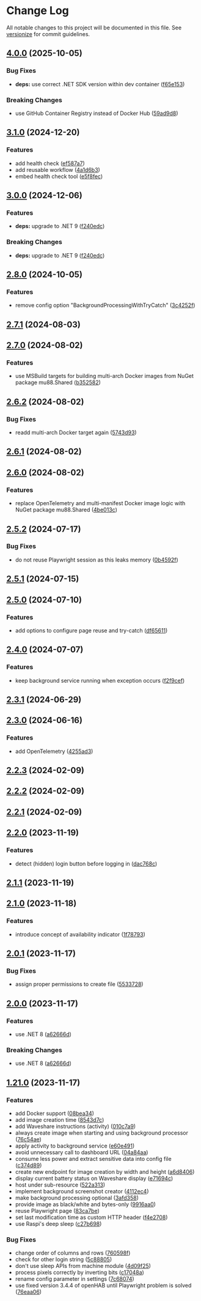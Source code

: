 # Change Log

All notable changes to this project will be documented in this file. See [versionize](https://github.com/versionize/versionize) for commit guidelines.

<a name="4.0.0"></a>
## [4.0.0](https://www.github.com/mu88/ScreenshotCreator/releases/tag/v4.0.0) (2025-10-05)

### Bug Fixes

* **deps:** use correct .NET SDK version within dev container ([f65e153](https://www.github.com/mu88/ScreenshotCreator/commit/f65e153da65a03c4080a743f3e8ea31146a495ef))

### Breaking Changes

* use GitHub Container Registry instead of Docker Hub ([59ad9d8](https://www.github.com/mu88/ScreenshotCreator/commit/59ad9d8d8fae5618a5de078e56a0a95727ecdbe6))

<a name="3.1.0"></a>
## [3.1.0](https://www.github.com/mu88/ScreenshotCreator/releases/tag/v3.1.0) (2024-12-20)

### Features

* add health check ([ef587a7](https://www.github.com/mu88/ScreenshotCreator/commit/ef587a77d61fe6313ed674ffdc463f6bd9bbf978))
* add reusable workflow ([4a1d6b3](https://www.github.com/mu88/ScreenshotCreator/commit/4a1d6b35be222619618fc61ce77d11a9c3be54d1))
* embed health check tool ([e5f8fec](https://www.github.com/mu88/ScreenshotCreator/commit/e5f8fec6d5bd7d78a3b56830d75490e827e43c19))

<a name="3.0.0"></a>
## [3.0.0](https://www.github.com/mu88/ScreenshotCreator/releases/tag/v3.0.0) (2024-12-06)

### Features

* **deps:** upgrade to .NET 9 ([f240edc](https://www.github.com/mu88/ScreenshotCreator/commit/f240edcd3c39bf46a9c945085836b9b2aebfe5df))

### Breaking Changes

* **deps:** upgrade to .NET 9 ([f240edc](https://www.github.com/mu88/ScreenshotCreator/commit/f240edcd3c39bf46a9c945085836b9b2aebfe5df))

<a name="2.8.0"></a>
## [2.8.0](https://www.github.com/mu88/ScreenshotCreator/releases/tag/v2.8.0) (2024-10-05)

### Features

* remove config option "BackgroundProcessingWithTryCatch" ([3c4252f](https://www.github.com/mu88/ScreenshotCreator/commit/3c4252fec193b1223b7276ba6c41549031856bd2))

<a name="2.7.1"></a>
## [2.7.1](https://www.github.com/mu88/ScreenshotCreator/releases/tag/v2.7.1) (2024-08-03)

<a name="2.7.0"></a>
## [2.7.0](https://www.github.com/mu88/ScreenshotCreator/releases/tag/v2.7.0) (2024-08-02)

### Features

* use MSBuild targets for building multi-arch Docker images from NuGet package mu88.Shared ([b352582](https://www.github.com/mu88/ScreenshotCreator/commit/b352582d698bb11f1a668a53391311b133866aa1))

<a name="2.6.2"></a>
## [2.6.2](https://www.github.com/mu88/ScreenshotCreator/releases/tag/v2.6.2) (2024-08-02)

### Bug Fixes

* readd multi-arch Docker target again ([5743d93](https://www.github.com/mu88/ScreenshotCreator/commit/5743d936e02b0dae3c7fc08b96a1609d40a0a3a1))

<a name="2.6.1"></a>
## [2.6.1](https://www.github.com/mu88/ScreenshotCreator/releases/tag/v2.6.1) (2024-08-02)

<a name="2.6.0"></a>
## [2.6.0](https://www.github.com/mu88/ScreenshotCreator/releases/tag/v2.6.0) (2024-08-02)

### Features

* replace OpenTelemetry and multi-manifest Docker image logic with NuGet package mu88.Shared ([4be013c](https://www.github.com/mu88/ScreenshotCreator/commit/4be013cd041236e0c419de3f64e1acb476465325))

<a name="2.5.2"></a>
## [2.5.2](https://www.github.com/mu88/ScreenshotCreator/releases/tag/v2.5.2) (2024-07-17)

### Bug Fixes

* do not reuse Playwright session as this leaks memory ([0b4592f](https://www.github.com/mu88/ScreenshotCreator/commit/0b4592f3d14d1d346c65dfc27abbb77b69c19eba))

<a name="2.5.1"></a>
## [2.5.1](https://www.github.com/mu88/ScreenshotCreator/releases/tag/v2.5.1) (2024-07-15)

<a name="2.5.0"></a>
## [2.5.0](https://www.github.com/mu88/ScreenshotCreator/releases/tag/v2.5.0) (2024-07-10)

### Features

* add options to configure page reuse and try-catch ([df65611](https://www.github.com/mu88/ScreenshotCreator/commit/df65611b39c0d6969383b55dd323ff422afae753))

<a name="2.4.0"></a>
## [2.4.0](https://www.github.com/mu88/ScreenshotCreator/releases/tag/v2.4.0) (2024-07-07)

### Features

* keep background service running when exception occurs ([f2f9cef](https://www.github.com/mu88/ScreenshotCreator/commit/f2f9cefcb2051a757506aaf75be661deb1d029b2))

<a name="2.3.1"></a>
## [2.3.1](https://www.github.com/mu88/ScreenshotCreator/releases/tag/v2.3.1) (2024-06-29)

<a name="2.3.0"></a>
## [2.3.0](https://www.github.com/mu88/ScreenshotCreator/releases/tag/v2.3.0) (2024-06-16)

### Features

* add OpenTelemetry ([4255ad3](https://www.github.com/mu88/ScreenshotCreator/commit/4255ad3719234f33b77d8bef008678aba9662703))

<a name="2.2.3"></a>
## [2.2.3](https://www.github.com/mu88/ScreenshotCreator/releases/tag/v2.2.3) (2024-02-09)

<a name="2.2.2"></a>
## [2.2.2](https://www.github.com/mu88/ScreenshotCreator/releases/tag/v2.2.2) (2024-02-09)

<a name="2.2.1"></a>
## [2.2.1](https://www.github.com/mu88/ScreenshotCreator/releases/tag/v2.2.1) (2024-02-09)

<a name="2.2.0"></a>
## [2.2.0](https://www.github.com/mu88/ScreenshotCreator/releases/tag/v2.2.0) (2023-11-19)

### Features

* detect (hidden) login button before logging in ([dac768c](https://www.github.com/mu88/ScreenshotCreator/commit/dac768ca6b3fcfd6f1a630eb97b855dcc8ac24bf))

<a name="2.1.1"></a>
## [2.1.1](https://www.github.com/mu88/ScreenshotCreator/releases/tag/v2.1.1) (2023-11-19)

<a name="2.1.0"></a>
## [2.1.0](https://www.github.com/mu88/ScreenshotCreator/releases/tag/v2.1.0) (2023-11-18)

### Features

* introduce concept of availability indicator ([1f78793](https://www.github.com/mu88/ScreenshotCreator/commit/1f787938034ff155c184b567c9e4395d84b8a3d5))

<a name="2.0.1"></a>
## [2.0.1](https://www.github.com/mu88/ScreenshotCreator/releases/tag/v2.0.1) (2023-11-17)

### Bug Fixes

* assign proper permissions to create file ([5533728](https://www.github.com/mu88/ScreenshotCreator/commit/5533728787a366d93000e481e8545d86b3915e14))

<a name="2.0.0"></a>
## [2.0.0](https://www.github.com/mu88/ScreenshotCreator/releases/tag/v2.0.0) (2023-11-17)

### Features

* use .NET 8 ([a62666d](https://www.github.com/mu88/ScreenshotCreator/commit/a62666d7ea2d076e42535fe34debb41cda9f520c))

### Breaking Changes

* use .NET 8 ([a62666d](https://www.github.com/mu88/ScreenshotCreator/commit/a62666d7ea2d076e42535fe34debb41cda9f520c))

<a name="1.21.0"></a>
## [1.21.0](https://www.github.com/mu88/ScreenshotCreator/releases/tag/v1.21.0) (2023-11-17)

### Features

* add Docker support ([08bea34](https://www.github.com/mu88/ScreenshotCreator/commit/08bea3403e7a8b61281c379c8d21bd13b9140c67))
* add image creation time ([8543d7c](https://www.github.com/mu88/ScreenshotCreator/commit/8543d7cb1aa187c31523938db52abfeb28c9aaf6))
* add Waveshare instructions (activity) ([010c7a9](https://www.github.com/mu88/ScreenshotCreator/commit/010c7a960d6d104894c1e24dc6c5f3f0c907a058))
* always create image when starting and using background processor ([76c54ae](https://www.github.com/mu88/ScreenshotCreator/commit/76c54ae82489bb8b7f8b4c310102f50f78b296cb))
* apply activity to background service ([e60e491](https://www.github.com/mu88/ScreenshotCreator/commit/e60e4918418145e85c31aa2eac434d571e18f8cc))
* avoid unnecessary call to dashboard URL ([04a84aa](https://www.github.com/mu88/ScreenshotCreator/commit/04a84aa515e57235f7914bf305a8ec996d58bbdc))
* consume less power and extract sensitive data into config file ([c374d89](https://www.github.com/mu88/ScreenshotCreator/commit/c374d89dbd3ec8ff666bc3b113ac5daa18cfc2c5))
* create new endpoint for image creation by width and height ([a6d8406](https://www.github.com/mu88/ScreenshotCreator/commit/a6d84067e078655bbd3c10d176a6a443c44062ba))
* display current battery status on Waveshare display ([e71694c](https://www.github.com/mu88/ScreenshotCreator/commit/e71694c66a99247b5f3bdc3b8c54e46cf4c5b237))
* host under sub-resource ([522a313](https://www.github.com/mu88/ScreenshotCreator/commit/522a313c991bd48cb1992f1bd5f401d660dfb154))
* implement background screenshot creator ([4112ec4](https://www.github.com/mu88/ScreenshotCreator/commit/4112ec4ea97fc6e625a1a5a7f7b288068f55434f))
* make background processing optional ([3afd358](https://www.github.com/mu88/ScreenshotCreator/commit/3afd358dc6ee9eab33dce91efd1969063cbcc796))
* provide image as black/white and bytes-only ([9916aa0](https://www.github.com/mu88/ScreenshotCreator/commit/9916aa0eca59340ae7757e9d46de3c08b238fb44))
* reuse Playwright page ([83ca7be](https://www.github.com/mu88/ScreenshotCreator/commit/83ca7bedee3ce57a6973dbc10a6c63d12b886066))
* set last modification time as custom HTTP header ([f4e2708](https://www.github.com/mu88/ScreenshotCreator/commit/f4e2708ec4bc2f11dbf34579cb23c8ff76f615b9))
* use Raspi's deep sleep ([c27b698](https://www.github.com/mu88/ScreenshotCreator/commit/c27b698ed786b0d4a84a1b2df5e1db6a321be444))

### Bug Fixes

* change order of columns and rows ([760598f](https://www.github.com/mu88/ScreenshotCreator/commit/760598fd8799b07ef6d348e9a8982830dfb9fca6))
* check for other login string ([5c88805](https://www.github.com/mu88/ScreenshotCreator/commit/5c888055d3d4486237fd04e115beb872ae9a122c))
* don't use sleep APIs from machine module ([4d09f25](https://www.github.com/mu88/ScreenshotCreator/commit/4d09f255dabee39cf638809368dfc551a5384f7b))
* process pixels correctly by inverting bits ([c17048a](https://www.github.com/mu88/ScreenshotCreator/commit/c17048a8acfe2910598efc9a0704fffbe3f3ae83))
* rename config parameter in settings ([7c68074](https://www.github.com/mu88/ScreenshotCreator/commit/7c68074dd512131ec51744df92fb2b32a6a32b5d))
* use fixed version 3.4.4 of openHAB until Playwright problem is solved ([76eaa06](https://www.github.com/mu88/ScreenshotCreator/commit/76eaa06daee02bc81be3b3bfa90ad038b2009888))

